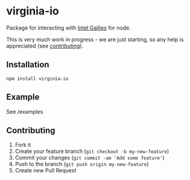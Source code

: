 virginia-io
===========

Package for interacting with [Intel Galileo](http://www.intel.com/content/www/us/en/do-it-yourself/galileo-maker-quark-board.html) for node.

This is very much work in progress - we are just starting, so any help is appreciated (see [contributing](#contributing)).

Installation
------------

    npm install virginia-io
    
Example
-------

See /examples

Contributing
------------

1. Fork it
2. Create your feature branch (`git checkout -b my-new-feature`)
3. Commit your changes (`git commit -am 'Add some feature'`)
4. Push to the branch (`git push origin my-new-feature`)
5. Create new Pull Request



